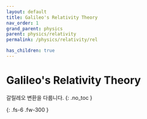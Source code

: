 ```yaml
---
layout: default
title: Galileo's Relativity Theory
nav_order: 1
grand_parent: physics
parent: physics/relativity
permalink: /physics/relativity/rel

has_children: true
---
```


# Galileo's Relativity Theory
갈릴레오 변환을 다룹니다.
{: .no_toc }


{: .fs-6 .fw-300 }
